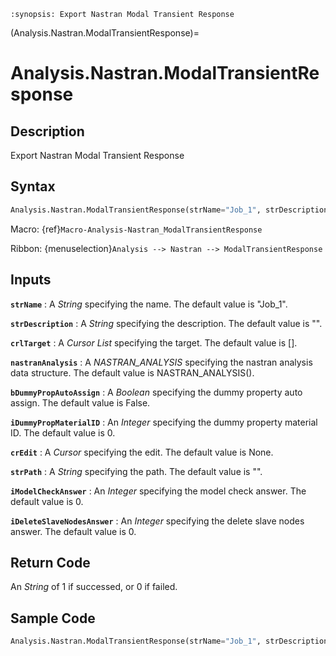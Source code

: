 ```{module} Analysis.Nastran.ModalTransientResponse()
:synopsis: Export Nastran Modal Transient Response
```

(Analysis.Nastran.ModalTransientResponse)=

# Analysis.Nastran.ModalTransientResponse

## Description

Export Nastran Modal Transient Response

## Syntax

```python
Analysis.Nastran.ModalTransientResponse(strName="Job_1", strDescription="", crlTarget=[], nastranAnalysis=NASTRAN_ANALYSIS(), bDummyPropAutoAssign=False, iDummyPropMaterialID=0, crEdit=None, strPath="", iModelCheckAnswer=0, iDeleteSlaveNodesAnswer=0)
```

Macro: {ref}`Macro-Analysis-Nastran_ModalTransientResponse`

Ribbon: {menuselection}`Analysis --> Nastran --> ModalTransientResponse`

## Inputs

**`strName`**
: A _String_ specifying the name. The default value is "Job_1".

**`strDescription`**
: A _String_ specifying the description. The default value is "".

**`crlTarget`**
: A _Cursor List_ specifying the target. The default value is [].

**`nastranAnalysis`**
: A _NASTRAN_ANALYSIS_ specifying the nastran analysis data structure. The default value is NASTRAN_ANALYSIS().

**`bDummyPropAutoAssign`**
: A _Boolean_ specifying the dummy property auto assign. The default value is False.

**`iDummyPropMaterialID`**
: An _Integer_ specifying the dummy property material ID. The default value is 0.

**`crEdit`**
: A _Cursor_ specifying the edit. The default value is None.

**`strPath`**
: A _String_ specifying the path. The default value is "".

**`iModelCheckAnswer`**
: An _Integer_ specifying the model check answer. The default value is 0.

**`iDeleteSlaveNodesAnswer`**
: An _Integer_ specifying the delete slave nodes answer. The default value is 0.

## Return Code

An _String_ of 1 if successed, or 0 if failed.

## Sample Code

```python
Analysis.Nastran.ModalTransientResponse(strName="Job_1", strDescription="", crlTarget=[], nastranAnalysis=NASTRAN_ANALYSIS(), bDummyPropAutoAssign=False, iDummyPropMaterialID=0, crEdit=None, strPath="", iModelCheckAnswer=0, iDeleteSlaveNodesAnswer=0)
```
